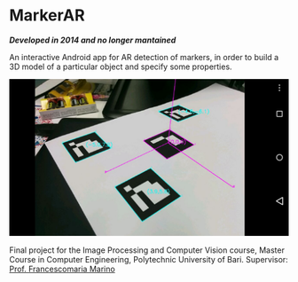 # MarkerAR

**_Developed in 2014 and no longer mantained_**

An interactive Android app for AR detection of markers, in order to build a 3D model of a particular object and specify some properties.

![screenshot](/extras/screenshot.jpg)

Final project for the Image Processing and Computer Vision course, Master Course in Computer Engineering, Polytechnic University of Bari. Supervisor: [Prof. Francescomaria Marino](http://dee.poliba.it/dee-web/marinoweb/home.html)